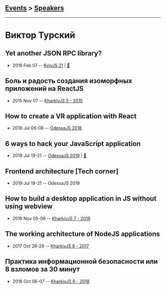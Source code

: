 ## [Events](../README.md) > [Speakers](../speakers.md)
---

# Виктор Турский

## Yet another JSON RPC library?
- 2019 Feb 07 -- [KyivJS 21](https://www.youtube.com/watch?v=84Y5n32tX5E)  | [:notebook:](https://docs.google.com/presentation/d/1bvlsG5nBEVwMGm7rBh4zmfrGDLUIjpv_t4rxFS2_uMw/edit)  
## Боль и радость создания изоморфных приложений на ReactJS
- 2015 Nov 07 -- [KharkivJS 5 - 2015](https://www.youtube.com/watch?v=eLNvsvNZKX8)    
## How to create a VR application with React
- 2018 Jul 06-08 -- [OdessaJS 2018](https://youtu.be/lrjRZc2YVG4)    
## 6 ways to hack your JavaScript application
- 2019 Jul 19-21 -- [OdessaJS 2019](https://www.youtube.com/watch?v=_ycN0V_AHTE)  | [:notebook:](https://www.slideshare.net/OdessaJSConf/6-ways-to-hack-your-javascript-application-by-viktor-turskyi)  
## Frontend architecture [Tech corner]
- 2019 Jul 19-21 -- OdessaJS 2019    
## How to build a desktop application in JS without using webview
- 2016 Nov 05-06 -- [KharkivJS 7 - 2016](https://www.youtube.com/watch?v=Qfe93CMhtPI)    
## The working architecture of NodeJS applications
- 2017 Oct 28-29 -- [KharkivJS 8 - 2017](https://www.youtube.com/watch?v=Z08xL-oXMh0)    
## Практика информационной безопасности или 8 взломов за 30 минут
- 2018 Oct 06-07 -- [KharkivJS 9 - 2018](https://www.youtube.com/watch?v=kwPELSlAbdw)    
